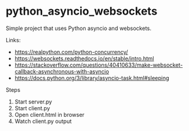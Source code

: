 # python_asyncio_websockets
Simple project that uses Python asyncio and websockets. 

Links:

* https://realpython.com/python-concurrency/
* https://websockets.readthedocs.io/en/stable/intro.html
* https://stackoverflow.com/questions/40410633/make-websocket-callback-asynchronous-with-asyncio
* https://docs.python.org/3/library/asyncio-task.html#sleeping

Steps

1. Start server.py
2. Start client.py
3. Open client.html in browser
4. Watch client.py output


